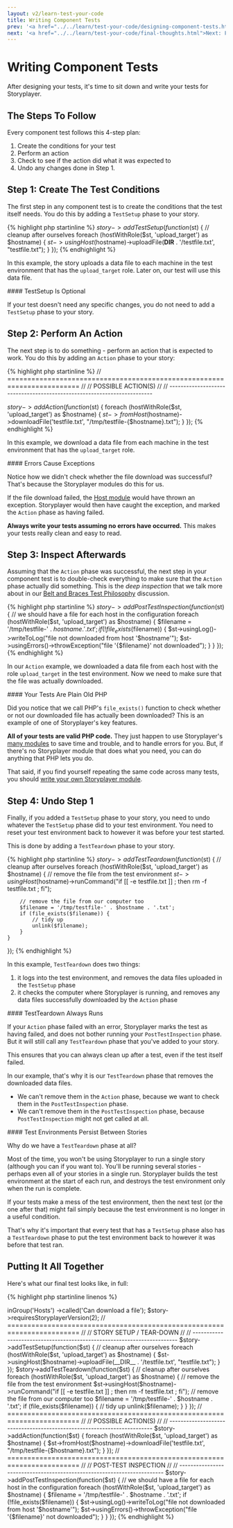 ```yaml
---
layout: v2/learn-test-your-code
title: Writing Component Tests
prev: '<a href="../../learn/test-your-code/designing-component-tests.html">Prev: Designing Component Tests</a>'
next: '<a href="../../learn/test-your-code/final-thoughts.html">Next: Final Thoughts</a>'
---
```

# Writing Component Tests

After designing your tests, it's time to sit down and write your tests for Storyplayer.

## The Steps To Follow

Every component test follows this 4-step plan:

1. Create the conditions for your test
1. Perform an action
1. Check to see if the action did what it was expected to
1. Undo any changes done in Step 1.

## Step 1: Create The Test Conditions

The first step in any component test is to create the conditions that the test itself needs. You do this by adding a `TestSetup` phase to your story.

{% highlight php startinline %}
$story->addTestSetup(function($st) {
    // cleanup after ourselves
    foreach (hostWithRole($st, 'upload_target') as $hostname) {
        $st->usingHost($hostname)->uploadFile(__DIR__ . '/testfile.txt', "testfile.txt");
    }
});
{% endhighlight %}

In this example, the story uploads a data file to each machine in the test environment that has the `upload_target` role.  Later on, our test will use this data file.

<div class="callout info" markdown="1">
#### TestSetup Is Optional

If your test doesn't need any specific changes, you do not need to add a `TestSetup` phase to your story.
</div>

## Step 2: Perform An Action

The next step is to do something - perform an action that is expected to work. You do this by adding an `Action` phase to your story:

{% highlight php startinline %}
// ========================================================================
//
// POSSIBLE ACTION(S)
//
// ------------------------------------------------------------------------

$story->addAction(function($st) {
    foreach (hostWithRole($st, 'upload_target') as $hostname) {
        $st->fromHost($hostname)->downloadFile('testfile.txt', "/tmp/testfile-{$hostname}.txt");
    }
});
{% endhighlight %}

In this example, we download a data file from each machine in the test environment that has the `upload_target` role.

<div class="callout info" markdown="1">
#### Errors Cause Exceptions

Notice how we didn't check whether the file download was successful? That's because the Storyplayer modules do this for us.

If the file download failed, the [Host module](../../modules/host/index.html) would have thrown an exception. Storyplayer would then have caught the exception, and marked the `Action` phase as having failed.

__Always write your tests assuming no errors have occurred.__ This makes your tests really clean and easy to read.
</div>

## Step 3: Inspect Afterwards

Assuming that the `Action` phase was successful, the next step in your component test is to double-check everything to make sure that the `Action` phase actually did something. This is the _deep inspection_ that we talk more about in our [Belt and Braces Test Philosophy](../fundamentals/belt-and-braces-testing.html) discussion.

{% highlight php startinline %}
$story->addPostTestInspection(function($st) {
    // we should have a file for each host in the configuration
    foreach (hostWithRole($st, 'upload_target') as $hostname) {
        $filename = '/tmp/testfile-' . $hostname . '.txt';
        if (!file_exists($filename)) {
            $st->usingLog()->writeToLog("file not downloaded from host '$hostname'");
            $st->usingErrors()->throwException("file '{$filename}' not downloaded");
        }
    }
});
{% endhighlight %}

In our `Action` example, we downloaded a data file from each host with the role `upload_target` in the test environment. Now we need to make sure that the file was actually downloaded.

<div class="callout info" markdown="1">
#### Your Tests Are Plain Old PHP

Did you notice that we call PHP's `file_exists()` function to check whether or not our downloaded file has actually been downloaded? This is an example of one of Storyplayer's key features.

__All of your tests are valid PHP code.__ They just happen to use Storyplayer's [many modules](../../modules/index.html) to save time and trouble, and to handle errors for you. But, if there's no Storyplayer module that does what you need, you can do anything that PHP lets you do.

That said, if you find yourself repeating the same code across many tests, you should [write your own Storyplayer module](../writing-a-module/index.html).
</div>

## Step 4: Undo Step 1

Finally, if you added a `TestSetup` phase to your story, you need to undo whatever the `TestSetup` phase did to your test environment. You need to reset your test environment back to however it was before your test started.

This is done by adding a `TestTeardown` phase to your story.

{% highlight php startinline %}
$story->addTestTeardown(function($st) {
    // cleanup after ourselves
    foreach (hostWithRole($st, 'upload_target') as $hostname) {
    	// remove the file from the test environment
        $st->usingHost($hostname)->runCommand("if [[ -e testfile.txt ]] ; then rm -f testfile.txt ; fi");

        // remove the file from our computer too
        $filename = '/tmp/testfile-' . $hostname . '.txt';
        if (file_exists($filename)) {
            // tidy up
            unlink($filename);
        }
    }
});
{% endhighlight %}

In this example, `TestTeardown` does two things:

1. it logs into the test environment, and removes the data files uploaded in the `TestSetup` phase
1. it checks the computer where Storyplayer is running, and removes any data files successfully downloaded by the `Action` phase

<div class="callout info" markdown="1">
#### TestTeardown Always Runs

If your `Action` phase failed with an error, Storyplayer marks the test as having failed, and does not bother running your `PostTestInspection` phase. But it will still call any `TestTeardown` phase that you've added to your story.

This ensures that you can always clean up after a test, even if the test itself failed.

In our example, that's why it is our `TestTeardown` phase that removes the downloaded data files.

* We can't remove them in the `Action` phase, because we want to check them in the `PostTestInspection` phase.
* We can't remove them in the `PostTestInspection` phase, because `PostTestInspection` might not get called at all.
</div>

<div class="callout info" markdown="1">
#### Test Environments Persist Between Stories

Why do we have a `TestTeardown` phase at all?

Most of the time, you won't be using Storyplayer to run a single story (although you can if you want to). You'll be running several stories - perhaps even all of your stories in a single run.  Storyplayer builds the test environment at the start of each run, and destroys the test environment only when the run is complete.

If your tests make a mess of the test environment, then the next test (or the one after that) might fail simply because the test environment is no longer in a useful condition.

That's why it's important that every test that has a `TestSetup` phase also has a `TestTeardown` phase to put the test environment back to however it was before that test ran.
</div>

## Putting It All Together

Here's what our final test looks like, in full:

{% highlight php startinline linenos %}
<?php

// ========================================================================
//
// STORY DETAILS
//
// ------------------------------------------------------------------------

$story = newStoryFor('Storyplayer')
         ->inGroup('Hosts')
         ->called('Can download a file');

$story->requiresStoryplayerVersion(2);

// ========================================================================
//
// STORY SETUP / TEAR-DOWN
//
// ------------------------------------------------------------------------

$story->addTestSetup(function($st) {
    // cleanup after ourselves
    foreach (hostWithRole($st, 'upload_target') as $hostname) {
        $st->usingHost($hostname)->uploadFile(__DIR__ . '/testfile.txt', "testfile.txt");
    }
});

$story->addTestTeardown(function($st) {
    // cleanup after ourselves
    foreach (hostWithRole($st, 'upload_target') as $hostname) {
    	// remove the file from the test environment
        $st->usingHost($hostname)->runCommand("if [[ -e testfile.txt ]] ; then rm -f testfile.txt ; fi");

        // remove the file from our computer too
        $filename = '/tmp/testfile-' . $hostname . '.txt';
        if (file_exists($filename)) {
            // tidy up
            unlink($filename);
        }
    }
});
// ========================================================================
//
// POSSIBLE ACTION(S)
//
// ------------------------------------------------------------------------

$story->addAction(function($st) {
    foreach (hostWithRole($st, 'upload_target') as $hostname) {
        $st->fromHost($hostname)->downloadFile('testfile.txt', "/tmp/testfile-{$hostname}.txt");
    }
});

// ========================================================================
//
// POST-TEST INSPECTION
//
// ------------------------------------------------------------------------

$story->addPostTestInspection(function($st) {
    // we should have a file for each host in the configuration
    foreach (hostWithRole($st, 'upload_target') as $hostname) {
        $filename = '/tmp/testfile-' . $hostname . '.txt';
        if (!file_exists($filename)) {
            $st->usingLog()->writeToLog("file not downloaded from host '$hostname'");
            $st->usingErrors()->throwException("file '{$filename}' not downloaded");
        }
    }
});
{% endhighlight %}